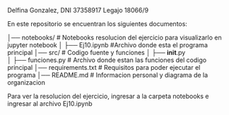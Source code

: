 Delfina Gonzalez, DNI 37358917 Legajo 18066/9

En este repositorio se encuentran los siguientes documentos:

│── notebooks/          # Notebooks resolucion del ejercicio para visualizarlo en jupyter notebook
│      ├── Ej10.ipynb       #Archivo donde esta el programa principal
│── src/                # Codigo fuente y funciones
│      ├── __init__.py       
│      ├── funciones.py    # Archivo donde estan las funciones del codigo principal
│── requirements.txt       # Requisitos para poder ejecutar el programa
│── README.md # Informacion personal y diagrama de la organizacion

Para ver la resolucion del ejercicio, ingresar a la carpeta notebooks e ingresar al archivo Ej10.ipynb